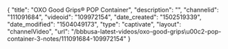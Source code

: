 {
    "title": "OXO Good Grips&reg; POP Container",
    "description": "",
    "channelid": "111091684",
    "videoid": "109972154",
    "date_created": "1502519339",
    "date_modified": "1504049173",
    "type": "captivate",
    "layout": "channelVideo",
    "url": "\/bbbusa-latest-videos\/oxo-good-grips\u00c2-pop-container-3-notes\/111091684-109972154"
}